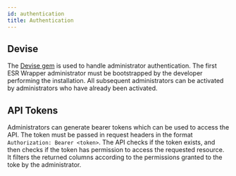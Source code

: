 ```yaml
---
id: authentication
title: Authentication
---
```


## Devise

The [Devise gem](https://github.com/heartcombo/devise) is used to handle administrator authentication. The first ESR Wrapper administrator must be bootstrapped by the developer performing the installation. All subsequent administrators can be activated by administrators who have already been activated.

## API Tokens

Administrators can generate bearer tokens which can be used to access the API. The token must be passed in request headers in the format `Authorization: Bearer <token>`. The API checks if the token exists, and then checks if the token has permission to access the requested resource. It filters the returned columns according to the permissions granted to the toke by the administrator.
